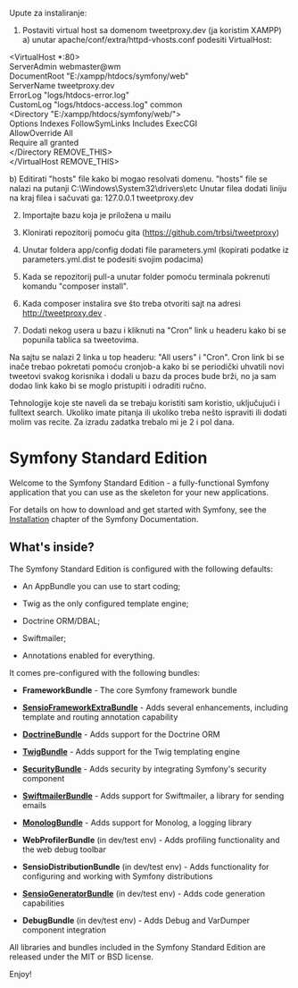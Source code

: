 Upute za instaliranje:
1. Postaviti virtual host sa domenom tweetproxy.dev (ja koristim XAMPP)
a) unutar apache/conf/extra/httpd-vhosts.conf podesiti VirtualHost:

<VirtualHost *:80><br>
 ServerAdmin webmaster@wm<br>
 DocumentRoot "E:/xampp/htdocs/symfony/web"<br>
 ServerName tweetproxy.dev<br>
 ErrorLog "logs/htdocs-error.log"<br>
 CustomLog "logs/htdocs-access.log" common<br>
 <Directory "E:/xampp/htdocs/symfony/web/"><br>
  Options Indexes FollowSymLinks Includes ExecCGI<br>
  AllowOverride All<br>
  Require all granted<br>
 </Directory REMOVE_THIS><br>
</VirtualHost REMOVE_THIS><br>



b) Editirati "hosts" file kako bi mogao resolvati domenu. "hosts" file se nalazi na putanji C:\Windows\System32\drivers\etc
Unutar filea dodati liniju na kraj filea i sačuvati ga:
127.0.0.1 tweetproxy.dev

2) Importajte bazu koja je priložena u mailu 

3) Klonirati repozitorij pomoću gita (https://github.com/trbsi/tweetproxy)

4) Unutar foldera app/config dodati file parameters.yml (kopirati podatke iz parameters.yml.dist te podesiti svojim podacima)

5) Kada se repozitorij pull-a unutar folder pomoću terminala pokrenuti komandu "composer install".

6) Kada composer instalira sve što treba otvoriti sajt na adresi http://tweetproxy.dev
.
7) Dodati nekog usera u bazu i kliknuti na "Cron" link u headeru kako bi se popunila tablica sa tweetovima.


 Na sajtu se nalazi 2 linka u top headeru: "All users" i "Cron". Cron link bi se inače trebao pokretati pomoću cronjob-a kako bi se periodički uhvatili novi tweetovi svakog korisnika i dodali u bazu da proces bude brži, no ja sam dodao link kako bi se moglo pristupiti i odraditi ručno.

Tehnologije koje ste naveli da se trebaju koristiti sam koristio, uključujući i fulltext search. Ukoliko imate pitanja ili ukoliko treba nešto ispraviti ili dodati molim vas recite. Za izradu zadatka trebalo mi je 2 i pol dana.


Symfony Standard Edition
========================

Welcome to the Symfony Standard Edition - a fully-functional Symfony
application that you can use as the skeleton for your new applications.

For details on how to download and get started with Symfony, see the
[Installation][1] chapter of the Symfony Documentation.

What's inside?
--------------

The Symfony Standard Edition is configured with the following defaults:

  * An AppBundle you can use to start coding;

  * Twig as the only configured template engine;

  * Doctrine ORM/DBAL;

  * Swiftmailer;

  * Annotations enabled for everything.

It comes pre-configured with the following bundles:

  * **FrameworkBundle** - The core Symfony framework bundle

  * [**SensioFrameworkExtraBundle**][6] - Adds several enhancements, including
    template and routing annotation capability

  * [**DoctrineBundle**][7] - Adds support for the Doctrine ORM

  * [**TwigBundle**][8] - Adds support for the Twig templating engine

  * [**SecurityBundle**][9] - Adds security by integrating Symfony's security
    component

  * [**SwiftmailerBundle**][10] - Adds support for Swiftmailer, a library for
    sending emails

  * [**MonologBundle**][11] - Adds support for Monolog, a logging library

  * **WebProfilerBundle** (in dev/test env) - Adds profiling functionality and
    the web debug toolbar

  * **SensioDistributionBundle** (in dev/test env) - Adds functionality for
    configuring and working with Symfony distributions

  * [**SensioGeneratorBundle**][13] (in dev/test env) - Adds code generation
    capabilities

  * **DebugBundle** (in dev/test env) - Adds Debug and VarDumper component
    integration

All libraries and bundles included in the Symfony Standard Edition are
released under the MIT or BSD license.

Enjoy!

[1]:  https://symfony.com/doc/3.2/setup.html
[6]:  https://symfony.com/doc/current/bundles/SensioFrameworkExtraBundle/index.html
[7]:  https://symfony.com/doc/3.2/doctrine.html
[8]:  https://symfony.com/doc/3.2/templating.html
[9]:  https://symfony.com/doc/3.2/security.html
[10]: https://symfony.com/doc/3.2/email.html
[11]: https://symfony.com/doc/3.2/logging.html
[12]: https://symfony.com/doc/3.2/assetic/asset_management.html
[13]: https://symfony.com/doc/current/bundles/SensioGeneratorBundle/index.html
